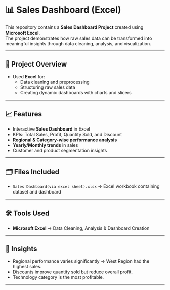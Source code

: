 # 📊 Sales Dashboard (Excel)

This repository contains a **Sales Dashboard Project** created using **Microsoft Excel**.  
The project demonstrates how raw sales data can be transformed into meaningful insights through data cleaning, analysis, and visualization.

---

## 🚀 Project Overview
- Used **Excel** for:
  - Data cleaning and preprocessing
  - Structuring raw sales data
  - Creating dynamic dashboards with charts and slicers

---

## 📈 Features
- Interactive **Sales Dashboard** in Excel  
- KPIs: Total Sales, Profit, Quantity Sold, and Discount  
- **Regional & Category-wise performance analysis**  
- **Yearly/Monthly trends** in sales  
- Customer and product segmentation insights  

---

## 🗂️ Files Included
- `Sales Dashboard(via excel sheet).xlsx` → Excel workbook containing dataset and dashboard  

---

## 🛠️ Tools Used
- **Microsoft Excel** → Data Cleaning, Analysis & Dashboard Creation  

---

## 📌 Insights
- Regional performance varies significantly → West Region had the highest sales.  
- Discounts improve quantity sold but reduce overall profit.  
- Technology category is the most profitable.  

---
